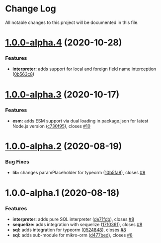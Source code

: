 # Change Log

All notable changes to this project will be documented in this file.

# [1.0.0-alpha.4](https://github.com/stalniy/ucast/compare/@ucast/sql@1.0.0-alpha.3...@ucast/sql@1.0.0-alpha.4) (2020-10-28)


### Features

* **interpreter:** adds support for local and foreign field name interception ([0b563c8](https://github.com/stalniy/ucast/commit/0b563c8b1c8a61d698a969223ebc9125820d500e))

# [1.0.0-alpha.3](https://github.com/stalniy/ucast/compare/@ucast/sql@1.0.0-alpha.2...@ucast/sql@1.0.0-alpha.3) (2020-10-17)


### Features

* **esm:** adds ESM support via dual loading in package.json for latest Node.js version ([c730f95](https://github.com/stalniy/ucast/commit/c730f9598a4c62589c612403c0ac59ba4aa1600e)), closes [#10](https://github.com/stalniy/ucast/issues/10)

# [1.0.0-alpha.2](https://github.com/stalniy/ucast/compare/@ucast/sql@1.0.0-alpha.1...@ucast/sql@1.0.0-alpha.2) (2020-08-19)


### Bug Fixes

* **lib:** changes paramPlaceholder for typeorm ([10b5fa8](https://github.com/stalniy/ucast/commit/10b5fa8441ad76adea0c60ae1bd151fce30f9fc2)), closes [#8](https://github.com/stalniy/ucast/issues/8)

# 1.0.0-alpha.1 (2020-08-18)


### Features

* **interpreter:** adds pure SQL interpreter ([de71fdb](https://github.com/stalniy/ucast/commit/de71fdb27288750772ccc588ecb3f84c2734b173)), closes [#8](https://github.com/stalniy/ucast/issues/8)
* **sequelize:** adds integration with sequelize ([1710361](https://github.com/stalniy/ucast/commit/17103618a21046352caf6da1b0589e338aaacb46)), closes [#8](https://github.com/stalniy/ucast/issues/8)
* **sql:** adds integration for typeorm ([0524848](https://github.com/stalniy/ucast/commit/0524848314824451a49ccc3b6fa5b0b3940f8c2e)), closes [#8](https://github.com/stalniy/ucast/issues/8)
* **sql:** adds sub-module for mikro-orm ([d477bed](https://github.com/stalniy/ucast/commit/d477bed59ea72f7c402023267c2116655f525f8e)), closes [#8](https://github.com/stalniy/ucast/issues/8)

